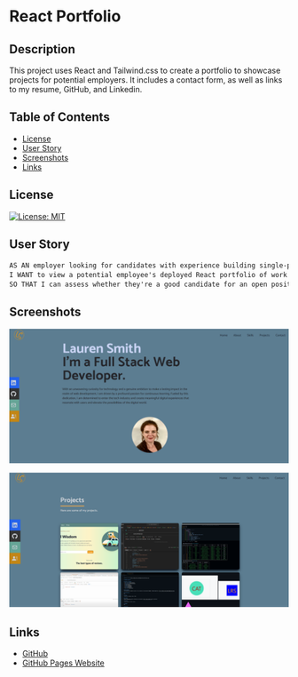 # React Portfolio

## Description 

This project uses React and Tailwind.css to create a portfolio to showcase projects for potential employers. It includes a contact form, as well as links to my resume, GitHub, and Linkedin. 


## Table of Contents
* [License](#license)
* [User Story](#user-story)
* [Screenshots](#screenshots)
* [Links](#link)


## License 
 [![License: MIT](https://img.shields.io/badge/License-MIT-yellow.svg)](https://opensource.org/licenses/MIT)


## User Story

```md
AS AN employer looking for candidates with experience building single-page applications
I WANT to view a potential employee's deployed React portfolio of work samples
SO THAT I can assess whether they're a good candidate for an open position
```


## Screenshots 

![Alt text](<src/assets/Screenshot 2023-08-08 160713.png>)

![Alt text](<src/assets/Screenshot 2023-08-08 160748.png>)






## Links 
* <a href="https://github.com/LauSmi/my-portfolio-react">GitHub</a>
* <a href="https://lausmi.github.io/my-portfolio-react/">GitHub Pages Website</a>


